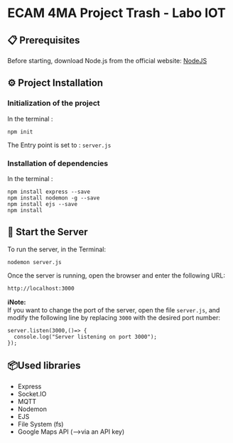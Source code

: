 
# ECAM 4MA Project Trash - Labo IOT

## 📋 Prerequisites
Before starting, download Node.js from the official website: [NodeJS](https://nodejs.org/en/)


## ⚙️ Project Installation
### Initialization of the project
In the terminal :
```
npm init
```
The Entry point is set to : ```server.js```

### Installation of dependencies
In the terminal :
```
npm install express --save
npm install nodemon -g --save
npm install ejs --save
npm install
```

## 🚀 Start the Server
To run the server, in the Terminal:
```
nodemon server.js
```
Once the server is running, open the browser and enter the following URL:
```
http://localhost:3000
``` 

**ℹ️Note:**  
If you want to change the port of the server, open the file ```server.js```, and modify the following line by replacing ```3000``` with the desired port number:
```
server.listen(3000,()=> {
  console.log("Server listening on port 3000");
});
```


## 📦Used libraries
- Express
- Socket.IO
- MQTT
- Nodemon
- EJS
- File System (fs)
- Google Maps API (-->via an API key)
